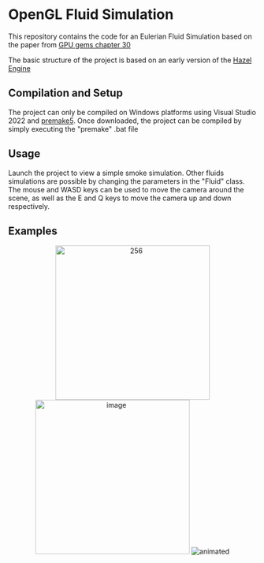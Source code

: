 # OpenGL Fluid Simulation

This repository contains the code for an Eulerian Fluid Simulation based on the paper from [GPU gems chapter 30](https://developer.nvidia.com/gpugems/gpugems3/part-v-physics-simulation/chapter-30-real-time-simulation-and-rendering-3d-fluids)

The basic structure of the project is based on an early version of the [Hazel Engine](https://github.com/TheCherno/Hazel)

## Compilation and Setup
The project can only be compiled on Windows platforms using Visual Studio 2022 and [premake5](https://premake.github.io/). Once downloaded, the project can be compiled by simply executing the "premake" .bat file

## Usage
Launch the project to view a simple smoke simulation. Other fluids simulations are possible by changing the parameters in the "Fluid" class.
The mouse and WASD keys can be used to move the camera around the scene, as well as the E and Q keys to move the camera up and down respectively.

## Examples
<p align="center">
  <img width="313" alt="256" src="https://user-images.githubusercontent.com/34865358/191582395-319e11b0-90d8-4222-b42e-164455f154d3.png"> <img width="313" alt="image" src="https://user-images.githubusercontent.com/34865358/191582348-3c1f9851-770d-42da-ae1e-1b04220460eb.png">
  <img src="https://user-images.githubusercontent.com/34865358/191581942-5c5a519d-9cae-4419-a551-1e785819bb02.gif" alt="animated" />
</p>

